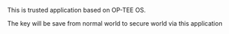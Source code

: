 This is trusted application based on OP-TEE OS.

The key will be save from normal world to secure world via this application
